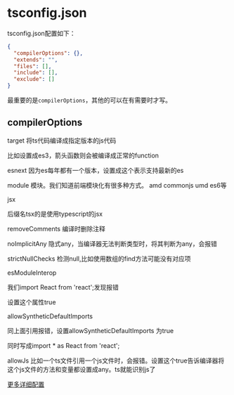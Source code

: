 # tsconfig.json
tsconfig.json配置如下：
``` json
{
  "compilerOptions": {},
  "extends": "",
  "files": [],
  "include": [],
  "exclude": []
}
```
最重要的是`compilerOptions`，其他的可以在有需要时才写。

## compilerOptions


target 将ts代码编译成指定版本的js代码

比如设置成es3，箭头函数则会被编译成正常的function

esnext 因为es每年都有一个版本，设置成这个表示支持最新的es



module 模块。我们知道前端模块化有很多种方式。 amd commonjs umd es6等



jsx

后缀名tsx的是使用typescript的jsx



removeComments 编译时删除注释



noImplicitAny 隐式any，当编译器无法判断类型时，将其判断为any，会报错



strictNullChecks 检测null,比如使用数组的find方法可能没有对应项



esModuleInterop

我们import React from 'react';发现报错

设置这个属性true



allowSyntheticDefaultImports

同上面引用报错，设置allowSyntheticDefaultImports 为true

同时写成import * as React from 'react';



allowJs 比如一个ts文件引用一个js文件时，会报错。设置这个true告诉编译器将这个js文件的方法和变量都设置成any。ts就能识别js了

[更多详细配置](https://www.tslang.cn/docs/handbook/compiler-options.html)